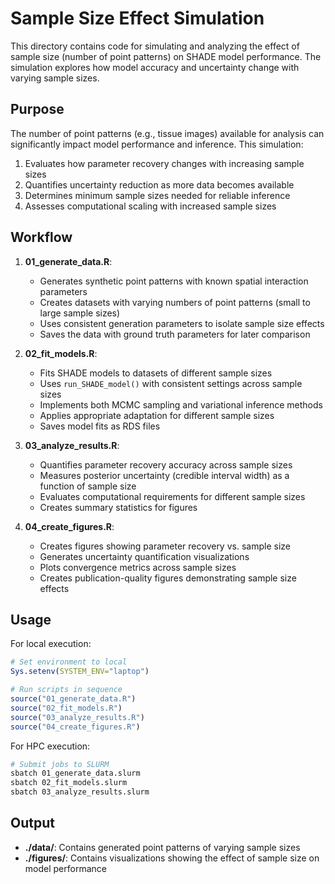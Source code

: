 # Sample Size Effect Simulation

This directory contains code for simulating and analyzing the effect of sample size (number of point patterns) on SHADE model performance. The simulation explores how model accuracy and uncertainty change with varying sample sizes.

## Purpose

The number of point patterns (e.g., tissue images) available for analysis can significantly impact model performance and inference. This simulation:

1. Evaluates how parameter recovery changes with increasing sample sizes
2. Quantifies uncertainty reduction as more data becomes available
3. Determines minimum sample sizes needed for reliable inference
4. Assesses computational scaling with increased sample sizes

## Workflow

1. **01_generate_data.R**: 
   - Generates synthetic point patterns with known spatial interaction parameters
   - Creates datasets with varying numbers of point patterns (small to large sample sizes)
   - Uses consistent generation parameters to isolate sample size effects
   - Saves the data with ground truth parameters for later comparison

2. **02_fit_models.R**: 
   - Fits SHADE models to datasets of different sample sizes
   - Uses `run_SHADE_model()` with consistent settings across sample sizes
   - Implements both MCMC sampling and variational inference methods
   - Applies appropriate adaptation for different sample sizes
   - Saves model fits as RDS files

3. **03_analyze_results.R**: 
   - Quantifies parameter recovery accuracy across sample sizes
   - Measures posterior uncertainty (credible interval width) as a function of sample size
   - Evaluates computational requirements for different sample sizes
   - Creates summary statistics for figures

4. **04_create_figures.R**: 
   - Creates figures showing parameter recovery vs. sample size
   - Generates uncertainty quantification visualizations
   - Plots convergence metrics across sample sizes
   - Creates publication-quality figures demonstrating sample size effects

## Usage

For local execution:
```r
# Set environment to local
Sys.setenv(SYSTEM_ENV="laptop")

# Run scripts in sequence
source("01_generate_data.R")
source("02_fit_models.R")
source("03_analyze_results.R")
source("04_create_figures.R")
```

For HPC execution:
```bash
# Submit jobs to SLURM
sbatch 01_generate_data.slurm
sbatch 02_fit_models.slurm
sbatch 03_analyze_results.slurm
```

## Output

- **./data/**: Contains generated point patterns of varying sample sizes
- **./figures/**: Contains visualizations showing the effect of sample size on model performance